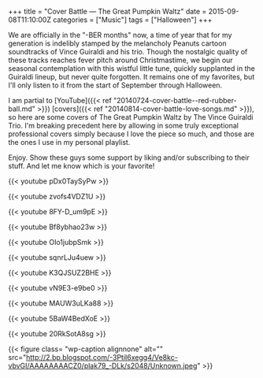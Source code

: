 +++
title = "Cover Battle — The Great Pumpkin Waltz"
date = 2015-09-08T11:10:00Z
categories = ["Music"]
tags = ["Halloween"]
+++

We are officially in the "-BER months" now, a time of year that for my generation is indelibly stamped by the melancholy Peanuts cartoon soundtracks of Vince Guiraldi and his trio. Though the nostalgic quality of these tracks reaches fever pitch around Christmastime, we begin our seasonal contemplation with this wistful little tune, quickly supplanted in the Guiraldi lineup, but never quite forgotten. It remains one of my favorites, but I'll only listen to it from the start of September through Halloween.

<!--more-->

I am partial to [YouTube]({{< ref "20140724-cover-battle--red-rubber-ball.md" >}}) [covers]({{< ref "20140814-cover-battle-love-songs.md" >}}), so here are some covers of The Great Pumpkin Waltz by The Vince Guiraldi Trio. I'm breaking precedent here by allowing in some truly exceptional professional covers simply because I love the piece so much, and those are the ones I use in my personal playlist.

Enjoy. Show these guys some support by liking and/or subscribing to their stuff. And let me know which is your favorite!

{{< youtube pDx0TaySyPw >}}

{{< youtube zvofs4VDZ1U >}}

{{< youtube 8FY-D_um9pE >}}

{{< youtube Bf8ybhao23w >}}

{{< youtube OIo1jubpSmk >}}

{{< youtube sqnrLJu4uew >}}

{{< youtube K3QJSUZ2BHE >}}

{{< youtube vN9E3-e9be0 >}}

{{< youtube MAUW3uLKa88 >}}

{{< youtube 5BaW4BedXoE >}}

{{< youtube 20RkSotA8sg >}}

{{< figure class= "wp-caption alignnone" alt="" src="http://2.bp.blogspot.com/-3PtiI6xegg4/Ve8kc-vbvGI/AAAAAAAACZ0/plak79_-DLk/s2048/Unknown.jpeg" >}}
